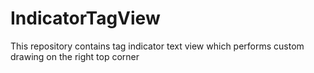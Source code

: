 # IndicatorTagView
This repository contains tag indicator text view which performs custom drawing on the right top corner
